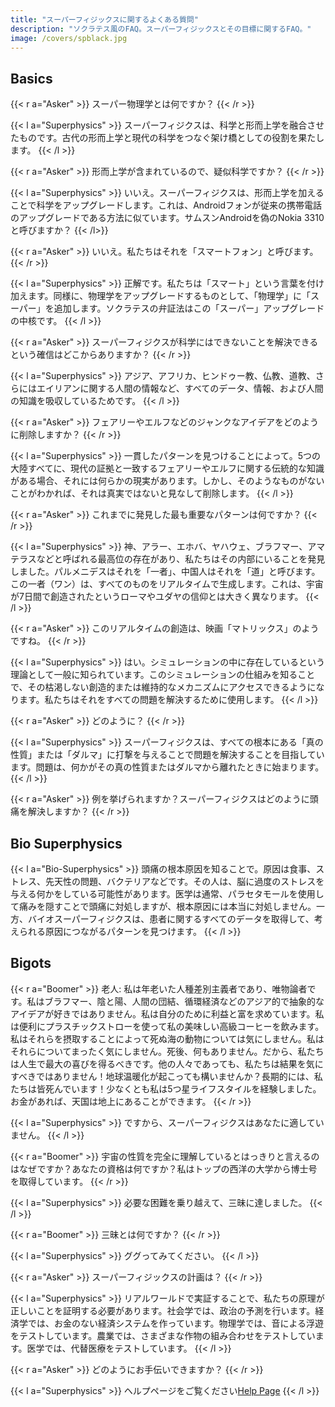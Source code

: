 ```yaml
---
title: "スーパーフィジックスに関するよくある質問"
description: "ソクラテス風のFAQ。スーパーフィジックスとその目標に関するFAQ。"
image: /covers/spblack.jpg
---
```



## Basics 

{{< r a="Asker" >}}
スーパー物理学とは何ですか？
{{< /r >}}

{{< l a="Superphysics" >}}
スーパーフィジクスは、科学と形而上学を融合させたものです。古代の形而上学と現代の科学をつなぐ架け橋としての役割を果たします。
{{< /l >}}

{{< r a="Asker" >}}
形而上学が含まれているので、疑似科学ですか？
{{< /r >}}

{{< l a="Superphysics" >}}
いいえ。スーパーフィジクスは、形而上学を加えることで科学をアップグレードします。これは、Androidフォンが従来の携帯電話のアップグレードである方法に似ています。サムスンAndroidを偽のNokia 3310と呼びますか？
{{< /l>}}

{{< r a="Asker" >}}
いいえ。私たちはそれを「スマートフォン」と呼びます。
{{< /r >}}

{{< l a="Superphysics" >}}
正解です。私たちは「スマート」という言葉を付け加えます。同様に、物理学をアップグレードするものとして、「物理学」に「スーパー」を追加します。ソクラテスの弁証法はこの「スーパー」アップグレードの中核です。
{{< /l >}}

{{< r a="Asker" >}}
スーパーフィジクスが科学にはできないことを解決できるという確信はどこからありますか？
{{< /r >}}

{{< l a="Superphysics" >}}
アジア、アフリカ、ヒンドゥー教、仏教、道教、さらにはエイリアンに関する人間の情報など、すべてのデータ、情報、および人間の知識を吸収しているためです。
{{< /l >}}

{{< r a="Asker" >}}
フェアリーやエルフなどのジャンクなアイデアをどのように削除しますか？
{{< /r >}}

{{< l a="Superphysics" >}}
一貫したパターンを見つけることによって。5つの大陸すべてに、現代の証拠と一致するフェアリーやエルフに関する伝統的な知識がある場合、それには何らかの現実があります。しかし、そのようなものがないことがわかれば、それは真実ではないと見なして削除します。
{{< /l >}}

{{< r a="Asker" >}}
これまでに発見した最も重要なパターンは何ですか？
{{< /r >}}

{{< l a="Superphysics" >}}
神、アラー、エホバ、ヤハウェ、ブラフマー、アマテラスなどと呼ばれる最高位の存在があり、私たちはその内部にいることを発見しました。パルメニデスはそれを「一者」、中国人はそれを「道」と呼びます。この一者（ワン）は、すべてのものをリアルタイムで生成します。これは、宇宙が7日間で創造されたというローマやユダヤの信仰とは大きく異なります。
{{< /l >}}

{{< r a="Asker" >}}
このリアルタイムの創造は、映画「マトリックス」のようですね。
{{< /r >}}

{{< l a="Superphysics" >}}
はい。シミュレーションの中に存在しているという理論として一般に知られています。このシミュレーションの仕組みを知ることで、その枯渇しない創造的または維持的なメカニズムにアクセスできるようになります。私たちはそれをすべての問題を解決するために使用します。
{{< /l >}}

{{< r a="Asker" >}}
どのように？
{{< /r >}}

{{< l a="Superphysics" >}}
スーパーフィジクスは、すべての根本にある「真の性質」または「ダルマ」に打撃を与えることで問題を解決することを目指しています。問題は、何かがその真の性質またはダルマから離れたときに始まります。
{{< /l >}}

{{< r a="Asker" >}}
例を挙げられますか？スーパーフィジクスはどのように頭痛を解決しますか？
{{< /r >}}

## Bio Superphysics

{{< l a="Bio-Superphysics" >}}
頭痛の根本原因を知ることで。原因は食事、ストレス、先天性の問題、バクテリアなどです。その人は、脳に過度のストレスを与える何かをしている可能性があります。医学は通常、パラセタモールを使用して痛みを隠すことで頭痛に対処しますが、根本原因には本当に対処しません。一方、バイオスーパーフィジクスは、患者に関するすべてのデータを取得して、考えられる原因につながるパターンを見つけます。
{{< /l >}}


## Bigots

{{< r a="Boomer" >}}
老人: 私は年老いた人種差別主義者であり、唯物論者です。私はブラフマー、陰と陽、人間の団結、循環経済などのアジア的で抽象的なアイデアが好きではありません。私は自分のために利益と富を求めています。私は便利にプラスチックストローを使って私の美味しい高級コーヒーを飲みます。私はそれらを摂取することによって死ぬ海の動物については気にしません。私はそれらについてまったく気にしません。死後、何もありません。だから、私たちは人生で最大の喜びを得るべきです。他の人々であっても、私たちは結果を気にすべきではありません！地球温暖化が起こっても構いませんか？長期的には、私たちは皆死んでいます！少なくとも私は5つ星ライフスタイルを経験しました。お金があれば、天国は地上にあることができます。
{{< /r >}}


{{< l a="Superphysics" >}}
ですから、スーパーフィジクスはあなたに適していません。
{{< /l >}}

{{< r a="Boomer" >}}
宇宙の性質を完全に理解しているとはっきりと言えるのはなぜですか？あなたの資格は何ですか？私はトップの西洋の大学から博士号を取得しています。
{{< /r >}}

<!-- 答え: 必要な苦難を経験した -->
{{< l a="Superphysics" >}}
必要な困難を乗り越えて、三昧に達しました。
{{< /l >}}

{{< r a="Boomer" >}}
三昧とは何ですか？
{{< /r >}}

{{< l a="Superphysics" >}}
ググってみてください。
{{< /l >}}

{{< r a="Asker" >}}
スーパーフィジックスの計画は？
{{< /r >}}

{{< l a="Superphysics" >}}
リアルワールドで実証することで、私たちの原理が正しいことを証明する必要があります。社会学では、政治の予測を行います。経済学では、お金のない経済システムを作っています。物理学では、音による浮遊をテストしています。農業では、さまざまな作物の組み合わせをテストしています。医学では、代替医療をテストしています。
{{< /l >}}

{{< r a="Asker" >}}
どのようにお手伝いできますか？
{{< /r >}}

{{< l a="Superphysics" >}}
ヘルプページをご覧ください[Help Page](help)
{{< /l >}}
